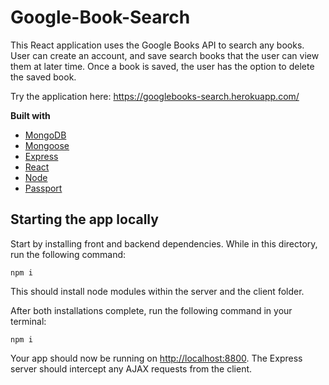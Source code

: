 # Google-Book-Search

This React application uses the Google Books API to search any books. User can create an account, and save search books that the user can view them at later time. Once a book is saved, the user has the option to delete the saved book.

Try the application here: https://googlebooks-search.herokuapp.com/


<b>Built with</b>
- [MongoDB](https://www.mongodb.com/)
- [Mongoose](https://mongoosejs.com/)
- [Express](https://expressjs.com/)
- [React](https://reactjs.org/)
- [Node](https://nodejs.org/en/)
- [Passport](http://www.passportjs.org/)

## Starting the app locally

Start by installing front and backend dependencies. While in this directory, run the following command:

```
npm i
```

This should install node modules within the server and the client folder.

After both installations complete, run the following command in your terminal:

```
npm i
```

Your app should now be running on <http://localhost:8800>. The Express server should intercept any AJAX requests from the client.
